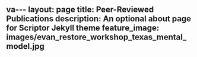 va---
layout: page
title: Peer-Reviewed Publications
description: An optional about page for Scriptor Jekyll theme
feature_image: images/evan_restore_workshop_texas_mental_model.jpg
---
